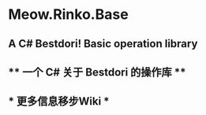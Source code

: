 # Meow.Rinko.Base  
## A C# Bestdori! Basic operation library  
## \** 一个 C# 关于 Bestdori 的操作库 **  
## \* 更多信息移步Wiki *  
